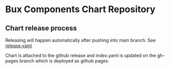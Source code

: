 # Bux Components Chart Repository

## Chart release process

Releasing will happen automatically after pushing into main branch. See [release.yaml](.github%2Fworkflows%2Frelease.yaml)

Chart is attached to the github release and index.yaml is updated on the gh-pages branch which is deployed as github pages.
